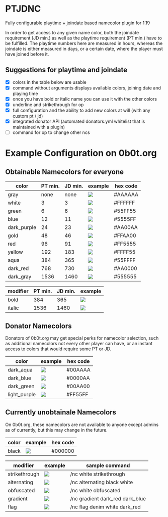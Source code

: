 # PTJDNC
Fully configurable playtime + joindate based namecolor plugin for 1.19

In order to get access to any given name color, both the joindate requirement (JD min.) as well as the playtime requirement (PT min.) have to be fulfilled.
The playtime numbers here are measured in hours, whereas the joindate is either measured in days, or a certain date, where the player must have joined before it.

## Suggestions for playtime and joindate
- [x] colors in the table below are usable
- [x] command without arguments displays available colors, joining date and playing time
- [x] once you have bold or italic name you can use it with the other colors
- [x] underline and strikethrough for op
- [x] full configuration and the ability to add new colors at will (with any custom pt / jd)
- [x] integrated donator API (automated donators.yml whitelist that is maintained with a plugin)
- [ ] command for op to change other ncs

# Example Configuration on 0b0t.org
## Obtainable Namecolors for everyone
| color       | PT min. | JD min.      | example                       | hex code |
|-------------|---------|--------------|-------------------------------|----------|
| gray        | none    | none         | ![](examples/gray.png)        | #AAAAAA  |
| white       | 3       | 3            | ![](examples/white.png)       | #FFFFFF  |
| green       | 6       | 6            | ![](examples/green.png)       | #55FF55  |
| blue        | 12      | 11           | ![](examples/blue.png)        | #5555FF  |
| dark_purple | 24      | 23           | ![](examples/dark_purple.png) | #AA00AA  |
| gold        | 48      | 46           | ![](examples/gold.png)        | #FFAA00  |
| red         | 96      | 91           | ![](examples/red.png)         | #FF5555  |
| yellow      | 192     | 183          | ![](examples/yellow.png)      | #FFFF55  |
| aqua        | 384     | 365          | ![](examples/aqua.png)        | #55FFFF  |
| dark_red    | 768     | 730          | ![](examples/dark_red.png)    | #AA0000  |
| dark_gray   | 1536    | 1460         | ![](examples/dark_gray.png)   | #555555  |

| modifier   | PT min. | JD min.      | example                    |
|------------|---------|--------------|----------------------------|
| bold       | 384     | 365          | ![](examples/bold.png)     |
| italic     | 1536    | 1460         | ![](examples/italic.png)   |

## Donator Namecolors
Donators of 0b0t.org may get special perks for namecolor selection, such as additional namecolors not every other player can have, or an instant access to colors that would require some PT or JD.

| color           | example                              | hex code |
|-----------------|--------------------------------------|----------|
| dark_aqua       | ![](examples/dark_aqua.png)          | #00AAAA  |
| dark_blue       | ![](examples/dark_blue.png)          | #0000AA  |
| dark_green      | ![](examples/dark_green.png)         | #00AA00  |
| light_purple    | ![](examples/light_purple.png)       | #FF55FF  |

## Currently unobtainale Namecolors
On 0b0t.org, these namecolors are not available to anyone except admins as of currently, but this may change in the future.

| color           | example                           | hex code |
|-----------------|-----------------------------------|----------|
| black           | ![](examples/black.png)           | #000000  |

| modifier      | example                         | sample command                  |
|---------------|---------------------------------|---------------------------------|
| strikethrough | ![](examples/strikethrough.png) | /nc white strikethrough         |
| alternating   | ![](examples/alternating.png)   | /nc alternating black white     |
| obfuscated    | ![](examples/obfuscated.png)    | /nc white obfuscated            |
| gradient      | ![](examples/gradient.png)      | /nc gradient dark_red dark_blue |
| flag          | ![](examples/flag.png)          | /nc flag denim white dark_red   |
